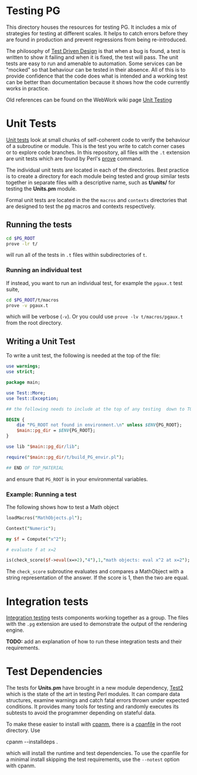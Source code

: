 # Testing PG

This directory houses the resources for testing PG. It includes a mix
of strategies for testing at different scales. It helps to catch errors
before they are found in production and prevent regressions from being
re-introduced.

The philosophy of
[Test Driven Design](https://en.wikipedia.org/wiki/Test-driven_development)
is that when a bug is found, a test is written to show it failing
and when it is fixed, the test will pass.
The unit tests are easy to run and amenable to automation.  Some services
can be "mocked" so that behaviour can be tested in their absence.
All of this is to provide confidence that the code does what is intended
and a working test can be better than documentation because it shows how
the code currently works in practice.

Old references can be found on the WebWork wiki page
[Unit Testing](https://webwork.maa.org/wiki/Unit_Testing)


# Unit Tests

[Unit tests](https://en.wikipedia.org/wiki/Unit_testing) look at small chunks
of self-coherent code to verify the behaviour of a subroutine or module.
This is the test you write to catch corner cases or to explore code branches.
In this repository, all files with the `.t` extension are unit tests which
are found by Perl's [prove](https://perldoc.perl.org/prove) command.

The individual unit tests are located in each of the directories.
Best practice is to create a directory for each module being tested and
group similar tests together in separate files with a descriptive name,
such as **t/units/** for testing the **Units.pm** module.

Formal unit tests are located in the the `macros` and `contexts` directories
that are designed to test the pg macros and contexts respectively.

## Running the tests

```bash
cd $PG_ROOT
prove -lr t/
```

will run all of the tests in `.t` files within subdirectories of `t`.

### Running an individual test

If instead, you want to run an individual test, for example the `pgaux.t` test suite,

```bash
cd $PG_ROOT/t/macros
prove -v pgaux.t
```

which will be verbose (`-v`).
Or you could use `prove -lv t/macros/pgaux.t` from the root directory. 

## Writing a Unit Test

To write a unit test, the following is needed at the top of the file:

```perl
use warnings;
use strict;

package main;

use Test::More;
use Test::Exception;

## the following needs to include at the top of any testing  down to TOP_MATERIAL

BEGIN {
    die "PG_ROOT not found in environment.\n" unless $ENV{PG_ROOT};
    $main::pg_dir = $ENV{PG_ROOT};
}

use lib "$main::pg_dir/lib";

require("$main::pg_dir/t/build_PG_envir.pl");

## END OF TOP_MATERIAL
```

and ensure that `PG_ROOT` is in your environmental variables.

### Example: Running a test

The following shows how to test a Math object

```perl
loadMacros("MathObjects.pl");

Context("Numeric");

my $f = Compute("x^2");

# evaluate f at x=2

is(check_score($f->eval(x=>2),"4"),1,"math objects: eval x^2 at x=2");
```

The `check_score` subroutine evaluates and compares a MathObject with a string representation of the answer.  If the score is 1, then the two are equal.


# Integration tests

[Integration testing](https://en.wikipedia.org/wiki/Integration_testing)
tests components working together as a group.  The files with the `.pg`
extension are used to demonstrate the output of the rendering engine.

**TODO:** add an explanation of how to run these integration tests
and their requirements.


# Test Dependencies

The tests for **Units.pm** have brought in a new module dependency,
[Test2](https://metacpan.org/pod/Test2::V0) which is the state of the art in
testing Perl modules.  It can compare data structures, examine warnings and
catch fatal errors thrown under expected conditions.  It provides many tools
for testing and randomly executes its subtests to avoid the programmer
depending on stateful data.

To make these easier to install with
[cpanm](https://metacpan.org/dist/App-cpanminus/view/bin/cpanm), there is a
[cpanfile](https://metacpan.org/dist/Module-CPANfile/view/lib/cpanfile.pod)
in the root directory.  Use

  cpanm --installdeps .

which will install the runtime and test dependencies.
To use the cpanfile for a minimal install skipping the test requirements,
use the `--notest` option with cpanm.
